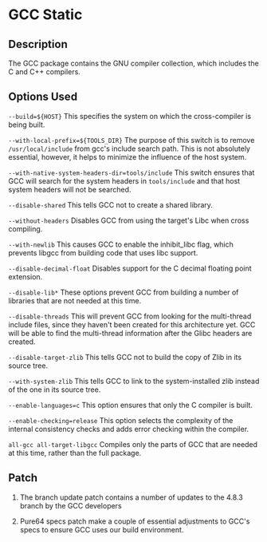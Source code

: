 # GCC Static

## Description

The GCC package contains the GNU compiler collection, which includes the C and C++ compilers.

## Options Used

`--build=${HOST}`
This specifies the system on which the cross-compiler is being built.

`--with-local-prefix=${TOOLS_DIR}`
The purpose of this switch is to remove `/usr/local/include` from gcc's include search path. This is not absolutely essential, however, it helps to minimize the influence of the host system.

`--with-native-system-headers-dir=tools/include`
This switch ensures that GCC will search for the system headers in `tools/include` and that host system headers will not be searched.

`--disable-shared`
This tells GCC not to create a shared library.

`--without-headers`
Disables GCC from using the target's Libc when cross compiling.

`--with-newlib`
This causes GCC to enable the inhibit_libc flag, which prevents libgcc from building code that uses libc support.

`--disable-decimal-float`
Disables support for the C decimal floating point extension.

`--disable-lib*`
These options prevent GCC from building a number of libraries that are not needed at this time.

`--disable-threads`
This will prevent GCC from looking for the multi-thread include files, since they haven't been created for this architecture yet. GCC will be able to find the multi-thread information after the Glibc headers are created.

`--disable-target-zlib`
This tells GCC not to build the copy of Zlib in its source tree.

`--with-system-zlib`
This tells GCC to link to the system-installed zlib instead of the one in its source tree.

`--enable-languages=c`
This option ensures that only the C compiler is built.

`--enable-checking=release`
This option selects the complexity of the internal consistency checks and adds error checking within the compiler.

`all-gcc all-target-libgcc`
 Compiles only the parts of GCC that are needed at this time, rather than the full package.

## Patch

1. The branch update patch contains a number of updates to the 4.8.3 branch by the GCC developers

2. Pure64 specs patch make a couple of essential adjustments to GCC's specs to ensure GCC uses our build environment.